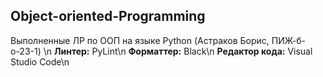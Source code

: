 ## Object-oriented-Programming
Выполненные ЛР по ООП на языке Python (Астраков Борис, ПИЖ-б-о-23-1) \n
**Линтер:** PyLint\n
**Форматтер:** Black\n
**Редактор кода:** Visual Studio Code\n
